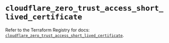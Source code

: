 # `cloudflare_zero_trust_access_short_lived_certificate`

Refer to the Terraform Registry for docs: [`cloudflare_zero_trust_access_short_lived_certificate`](https://registry.terraform.io/providers/cloudflare/cloudflare/4.44.0/docs/resources/zero_trust_access_short_lived_certificate).
